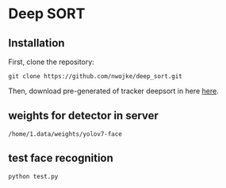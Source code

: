 # Deep SORT
## Installation

First, clone the repository:
```
git clone https://github.com/nwojke/deep_sort.git
```
Then, download pre-generated of tracker deepsort in here
[here](https://drive.google.com/open?id=18fKzfqnqhqW3s9zwsCbnVJ5XF2JFeqMp).


## weights for detector in server
```
/home/1.data/weights/yolov7-face
```

## test face recognition
```
python test.py
```
